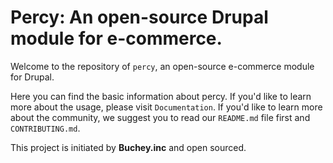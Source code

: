 # Percy: An open-source Drupal module for e-commerce.
Welcome to the repository of `percy`, an open-source e-commerce module for Drupal.

Here you can find the basic information about percy. If you'd like to learn more about the usage, please visit `Documentation`. If you'd like to learn more about the community, we suggest you to read our `README.md` file first and `CONTRIBUTING.md`.

This project is initiated by **Buchey.inc** and open sourced.
